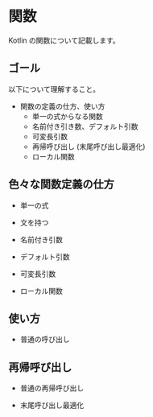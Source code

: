 # 関数

Kotlin の関数について記載します。

## ゴール

以下について理解すること。

* 関数の定義の仕方、使い方
  * 単一の式からなる関数
  * 名前付き引き数、デフォルト引数
  * 可変長引数
  * 再帰呼び出し (末尾呼び出し最適化)
  * ローカル関数

## 色々な関数定義の仕方

* 単一の式

* 文を持つ

* 名前付き引数

* デフォルト引数

* 可変長引数

* ローカル関数

## 使い方

* 普通の呼び出し

## 再帰呼び出し

* 普通の再帰呼び出し

* 末尾呼び出し最適化



